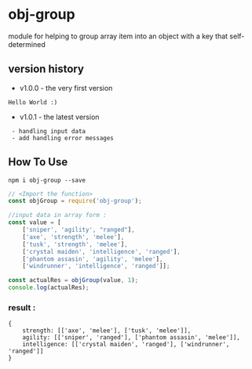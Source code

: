 # obj-group
module for helping to group array item into an object with a key that self-determined

## version history
* v1.0.0 - the very first version
```
Hello World :)
```
* v1.0.1 - the latest version
``` 
 - handling input data
 - add handling error messages
```

## How To Use

``` npm i obj-group --save ```

```javascript
// <Import the function>
const objGroup = require('obj-group');

//input data in array form :
const value = [
    ['sniper', 'agility', "ranged"],
    ['axe', 'strength', 'melee'],
    ['tusk', 'strength', 'melee'],
    ['crystal maiden', 'intelligence', 'ranged'],
    ['phantom assasin', 'agility', 'melee'],
    ['windrunner', 'intelligence', 'ranged']];

const actualRes = objGroup(value, 1);
console.log(actualRes);

```
### result :
```
{
    strength: [['axe', 'melee'], ['tusk', 'melee']],
    agility: [['sniper', 'ranged'], ['phantom assasin', 'melee']],
    intelligence: [['crystal maiden', 'ranged'], ['windrunner', 'ranged']]
}
```
